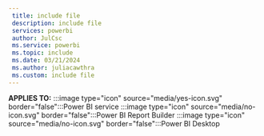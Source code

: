 ```yaml
---
 title: include file
 description: include file
 services: powerbi
 author: JulCsc
 ms.service: powerbi
 ms.topic: include
 ms.date: 03/21/2024
 ms.author: juliacawthra
 ms.custom: include file
---
```


**APPLIES TO:** :::image type="icon" source="media/yes-icon.svg" border="false":::Power&nbsp;BI&nbsp;service :::image type="icon" source="media/no-icon.svg" border="false":::Power&nbsp;BI&nbsp;Report&nbsp;Builder :::image type="icon" source="media/no-icon.svg" border="false":::Power&nbsp;BI&nbsp;Desktop
